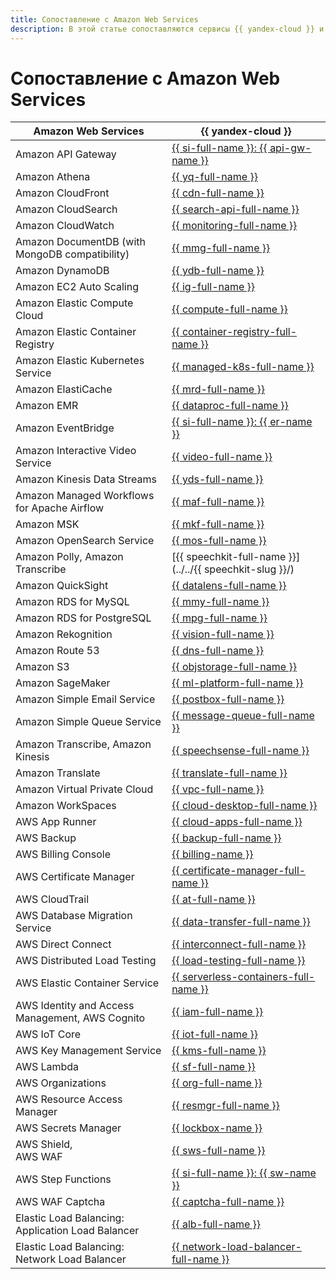 ```yaml
---
title: Сопоставление с Amazon Web Services
description: В этой статье сопоставляются сервисы {{ yandex-cloud }} и сервисы Amazon Web Services.
---
```


# Сопоставление с Amazon Web Services


| Amazon Web Services | {{ yandex-cloud }} |
|----|----|
| Amazon API Gateway | [{{ si-full-name }}: {{ api-gw-name }}](../../api-gateway/) |
| Amazon Athena | [{{ yq-full-name }}](../../query/) |
| Amazon CloudFront | [{{ cdn-full-name }}](../../cdn/) |
| Amazon CloudSearch | [{{ search-api-full-name }}](../../search-api/) |
| Amazon CloudWatch | [{{ monitoring-full-name }}](../../monitoring/) |
| Amazon DocumentDB (with MongoDB compatibility) | [{{ mmg-full-name }}](../../managed-mongodb/) |
| Amazon DynamoDB | [{{ ydb-full-name }}](../../ydb/) |
| Amazon EC2 Auto Scaling | [{{ ig-full-name }}](../../compute/concepts/instance-groups/) |
| Amazon Elastic Compute Cloud | [{{ compute-full-name }}](../../compute/) |
| Amazon Elastic Container Registry | [{{ container-registry-full-name }}](../../container-registry/) |
| Amazon Elastic Kubernetes Service | [{{ managed-k8s-full-name }}](../../managed-kubernetes/) |
| Amazon ElastiCache | [{{ mrd-full-name }}](../../managed-redis/) |
| Amazon EMR | [{{ dataproc-full-name }}](../../data-proc/) |
| Amazon EventBridge | [{{ si-full-name }}: {{ er-name }}](../../serverless-integrations/quickstart/eventrouter.md) |
| Amazon Interactive Video Service | [{{ video-full-name }}](../../video/) |
| Amazon Kinesis Data Streams | [{{ yds-full-name }}](../../data-streams/) |
| Amazon Managed Workflows for Apache Airflow | [{{ maf-full-name }}](../../managed-airflow/) |
| Amazon MSK | [{{ mkf-full-name }}](../../managed-kafka/) |
| Amazon OpenSearch Service | [{{ mos-full-name }}](../../managed-opensearch/) |
| Amazon Polly, Amazon Transcribe | [{{ speechkit-full-name }}](../../{{ speechkit-slug }}/) |
| Amazon QuickSight | [{{ datalens-full-name }}](../../datalens/) |
| Amazon RDS for MySQL | [{{ mmy-full-name }}](../../managed-mysql/) |
| Amazon RDS for PostgreSQL | [{{ mpg-full-name }}](../../managed-postgresql/) |
| Amazon Rekognition | [{{ vision-full-name }}](../../vision/) |
| Amazon Route 53 | [{{ dns-full-name }}](../../dns/) |
| Amazon S3 | [{{ objstorage-full-name }}](../../storage/) |
| Amazon SageMaker | [{{ ml-platform-full-name }}](../../datasphere/) |
| Amazon Simple Email Service | [{{ postbox-full-name }}](../../postbox/) |
| Amazon Simple Queue Service | [{{ message-queue-full-name }}](../../message-queue/) |
| Amazon Transcribe, Amazon Kinesis | [{{ speechsense-full-name }}](../../speechsense/) |
| Amazon Translate | [{{ translate-full-name }}](../../translate/) |
| Amazon Virtual Private Cloud | [{{ vpc-full-name }}](../../vpc/) |
| Amazon WorkSpaces | [{{ cloud-desktop-full-name }}](../../cloud-desktop/) |
| AWS App Runner | [{{ cloud-apps-full-name }}](../../cloud-apps/) |
| AWS Backup | [{{ backup-full-name }}](../../backup/) |
| AWS Billing Console | [{{ billing-name }}](../../billing/) |
| AWS Certificate Manager | [{{ certificate-manager-full-name }}](../../certificate-manager/) |
| AWS CloudTrail | [{{ at-full-name }}](../../audit-trails/) |
| AWS Database Migration Service | [{{ data-transfer-full-name }}](../../data-transfer/) |
| AWS Direct Connect | [{{ interconnect-full-name }}](../../interconnect/) |
| AWS Distributed Load Testing | [{{ load-testing-full-name }}](../../load-testing/) |
| AWS Elastic Container Service | [{{ serverless-containers-full-name }}](../../serverless-containers/) |
| AWS Identity and Access Management, AWS Cognito | [{{ iam-full-name }}](../../iam/) |
| AWS IoT Core | [{{ iot-full-name }}](../../iot-core/) |
| AWS Key Management Service | [{{ kms-full-name }}](../../kms/) |
| AWS Lambda | [{{ sf-full-name }}](../../functions/) |
| AWS Organizations | [{{ org-full-name }}](../../organization/) |
| AWS Resource Access Manager | [{{ resmgr-full-name }}](../../resource-manager/) |
| AWS Secrets Manager | [{{ lockbox-name }}](../../lockbox/) |
| AWS Shield,</br>AWS WAF | [{{ sws-full-name }}](../../smartwebsecurity/) |
| AWS Step Functions | [{{ si-full-name }}: {{ sw-name }}](../../serverless-integrations/quickstart/workflows.md) |
| AWS WAF Captcha | [{{ captcha-full-name }}](../../smartcaptcha/) |
| Elastic Load Balancing: Application Load Balancer | [{{ alb-full-name }}](../../application-load-balancer/) |
| Elastic Load Balancing: Network Load Balancer | [{{ network-load-balancer-full-name }}](../../network-load-balancer/) |